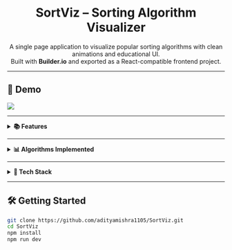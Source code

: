 <h1 align="center">SortViz – Sorting Algorithm Visualizer</h1>

<p align="center">
  A single page application to visualize popular sorting algorithms with clean animations and educational UI.<br>
  Built with <b>Builder.io</b> and exported as a React-compatible frontend project.
</p>

---

<h2>🚀 Demo</h2>

<a href="https://your-live-demo-link.com" target="_blank">
  <img src="https://img.shields.io/badge/Live%20Demo-Click%20Here-green?style=for-the-badge">
</a>

---

<details>
  <summary><b>📚 Features</b></summary>

- Real-time visualization of sorting algorithms
- Smooth animations and color-coded operations
- SPA architecture for a seamless experience
- Responsive and mobile-friendly UI
- Organized layout for code explanation and learning
</details>

---

<details>
  <summary><b>📊 Algorithms Implemented</b></summary>

- Bubble Sort  
- Selection Sort  
- Insertion Sort  
- Merge Sort  
- Quick Sort  
- Heap Sort  

*Coming soon: Shell Sort, Counting Sort, Radix Sort*
</details>

---

<details>
  <summary><b>🧰 Tech Stack</b></summary>

| Technology     | Role                          |
|----------------|-------------------------------|
| Builder.io     | Visual Layout / CMS Export    |
| HTML/CSS/JS    | Core structure & styling      |
| Java           | Logic implementation reference|
| Netlify/Vercel | Deployment                    |
</details>

---

<h2>🛠️ Getting Started</h2>

```bash
git clone https://github.com/adityamishra1105/SortViz.git
cd SortViz
npm install
npm run dev
